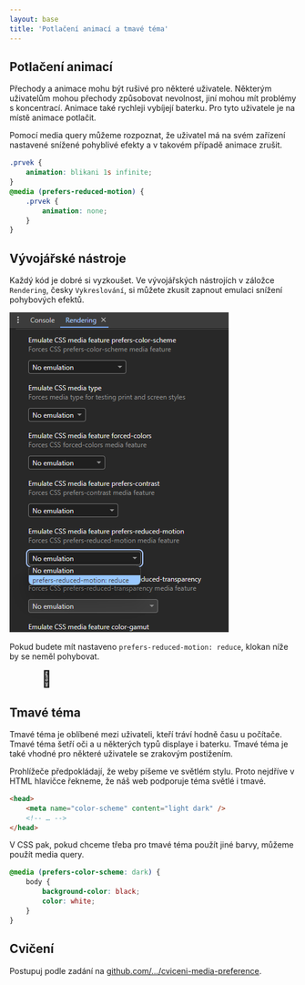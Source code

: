 ```yaml
---
layout: base
title: 'Potlačení animací a tmavé téma'
---
```


## Potlačení animací

Přechody a animace mohu být rušivé pro některé uživatele. Některým uživatelům mohou přechody způsobovat nevolnost, jiní mohou mít problémy s koncentrací. Animace také rychleji vybíjejí baterku. Pro tyto uživatele je na místě animace potlačit.

Pomocí media query můžeme rozpoznat, že uživatel má na svém zařízení nastavené snížené pohyblivé efekty a v takovém případě animace zrušit.

```css
.prvek {
	animation: blikani 1s infinite;
}
@media (prefers-reduced-motion) {
	.prvek {
		animation: none;
	}
}
```

## Vývojářské nástroje

Každý kód je dobré si vyzkoušet. Ve vývojářských nástrojích v záložce `Rendering`, česky `Vykreslování`, si můžete zkusit zapnout emulaci snížení pohybových efektů.

![vývojářské nástroje](static/screenshots/emulation.png)

Pokud budete mít nastaveno `prefers-reduced-motion: reduce`, klokan níže by se neměl pohybovat.

<style>
	@keyframes klokan {
		0%, 100% {
			transform: translateX(0);
		}
		25%, 75% {
			transform: translateX(1em);
		}
		50% {
			transform: translateX(2em);
		}
	}
	@keyframes klokan__in {
		0%, 100% {
			transform: translateY(0);
		}
		30% {
			transform: translateY(-50%);
		}
	}
	.klokan {
		font-size: 2em;
		animation: klokan 4s infinite;
	}
	.klokan__in {
		animation: klokan__in 1s infinite;
	}
	@media (prefers-reduced-motion) {
		.klokan,
		.klokan__in {
			animation: none;
		}
	}
</style>
<div class="klokan">
	<div class="klokan__in">🦘</div>
</div>

## Tmavé téma

Tmavé téma je oblíbené mezi uživateli, kteří tráví hodně času u počítače. Tmavé téma šetří oči a u některých typů displaye i baterku. Tmavé téma je také vhodné pro některé uživatele se zrakovým postižením.

Prohlížeče předpokládají, že weby píšeme ve světlém stylu. Proto nejdříve v HTML hlavičce řekneme, že náš web podporuje téma světlé i tmavé.

```html
<head>
	<meta name="color-scheme" content="light dark" />
	<!-- … -->
</head>
```

V CSS pak, pokud chceme třeba pro tmavé téma použít jiné barvy, můžeme použít media query.

```css
@media (prefers-color-scheme: dark) {
	body {
		background-color: black;
		color: white;
	}
}
```

## Cvičení

Postupuj podle zadání na [github.com/…/cviceni-media-preference](https://github.com/Czechitas-podklady-WEB/cviceni-media-preference).
